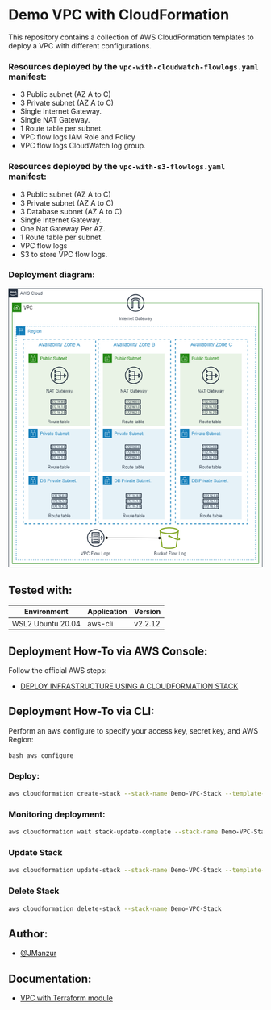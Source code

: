 # Demo VPC with  CloudFormation

This repository contains a collection of AWS CloudFormation templates to deploy a VPC with different configurations.

### Resources deployed by the `vpc-with-cloudwatch-flowlogs.yaml` manifest:
- 3 Public subnet (AZ A to C)
- 3 Private subnet (AZ A to C)
- Single Internet Gateway.
- Single NAT Gateway.
- 1 Route table per subnet.
- VPC flow logs IAM Role and Policy
- VPC flow logs CloudWatch log group.

### Resources deployed by the `vpc-with-s3-flowlogs.yaml` manifest:
- 3 Public subnet (AZ A to C)
- 3 Private subnet (AZ A to C)
- 3 Database subnet (AZ A to C)
- Single Internet Gateway.
- One Nat Gateway Per AZ.
- 1 Route table per subnet.
- VPC flow logs
- S3 to store VPC flow logs.

### Deployment diagram:

![App Screenshot](./images/VPC-Full.png)

## Tested with: 

| Environment | Application | Version  |
| ----------------- |-----------|---------|
| WSL2 Ubuntu 20.04 | aws-cli | v2.2.12  |

## Deployment How-To via AWS Console:

Follow the official AWS steps: 
- [DEPLOY INFRASTRUCTURE USING A CLOUDFORMATION STACK](https://www.wellarchitectedlabs.com/reliability/200_labs/200_deploy_and_update_cloudformation/1_deploy_infra/)

## Deployment How-To via CLI:

Perform an aws configure to specify your access key, secret key, and AWS Region:

``bash
aws configure
``

### Deploy:
```bash
aws cloudformation create-stack --stack-name Demo-VPC-Stack --template-body file://PATH-TO/vpc.yaml
```

### Monitoring deployment:
```bash
aws cloudformation wait stack-update-complete --stack-name Demo-VPC-Stack
```

### Update Stack
```bash
aws cloudformation update-stack --stack-name Demo-VPC-Stack --template-body file://PATH-TO/vpc.yaml
```

### Delete Stack
```bash
aws cloudformation delete-stack --stack-name Demo-VPC-Stack
```

## Author:

- [@JManzur](https://jmanzur.com)

## Documentation:

- [VPC with Terraform module](https://github.com/JManzur/terraform-aws-vpc)